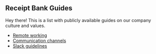 ## Receipt Bank Guides

Hey there! This is a list with publicly available guides on our company culture and values.

* [Remote working](remote.md)
* [Communication channels](channels.md)
* [Slack guidelines](slack.md)
